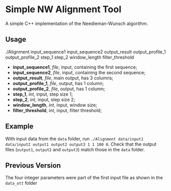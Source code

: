 # Simple NW Alignment Tool
A simple C++ implementation of the Needleman-Wunsch algorithm.
## Usage
./Alignment input_sequence1 input_sequence2 output_result output_profile_1 output_profile_2 step_1 step_2 window_length filter_threshold

 - **input_sequence1**, *file*, input, containing the first sequence;
 - **input_sequence2**, *file*, input, containing the second sequence;
 - **output_result**, *file*, main output, has 3 columns;
 - **output_profile_1**, *file*, output, has 1 column;
 - **output_profile_2**, *file*, output, has 1 column;
 - **step_1**, *int*, input, step size 1;
 - **step_2**, *int*, input, step size 2;
 - **window_length**, *int*, input, window size;
 - **filter_threshold**, *int*, input, filter threshold;
 
## Example
With input data from the `data` folder, run `./Alignment data/input1 data/input2 output1 output2 output3 1 1 100 0`.
Check that the output files (`output1`, `output2` and `output3`) match those in the `data` folder.

## Previous Version
The four integer parameters were part of the first input file as shown in the `data_ott` folder
